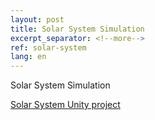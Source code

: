 ```yaml
---
layout: post
title: Solar System Simulation
excerpt_separator: <!--more-->
ref: solar-system
lang: en
---
```


Solar System Simulation

<!--more-->

[Solar System Unity project](/assets/webgl/solar-system)